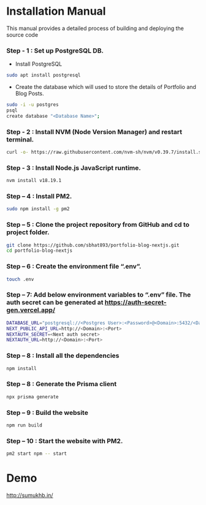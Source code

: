 # Installation Manual
This manual provides a detailed process of building and deploying the source code

### Step - 1 : Set up PostgreSQL DB.
* Install PostgreSQL
```bash
sudo apt install postgresql
```
* Create the database which will used to store the details of Portfolio and Blog Posts.
```bash
sudo -i -u postgres
psql
create database "<Database Name>";
```
### Step - 2 : Install NVM (Node Version Manager) and restart terminal.
```bash
curl -o- https://raw.githubusercontent.com/nvm-sh/nvm/v0.39.7/install.sh | bash
```
### Step - 3 : Install Node.js JavaScript runtime.
```bash
nvm install v18.19.1
```
### Step – 4 : Install PM2.
```bash
sudo npm install -g pm2
```
### Step – 5 : Clone the project repository from GitHub and cd to project folder.
```bash
git clone https://github.com/sbhat893/portfolio-blog-nextjs.git
cd portfolio-blog-nextjs
```
### Step – 6 : Create the environment file “.env”.
```bash
touch .env
```
### Step – 7: Add below environment variables to “.env” file. The auth secret can be generated at https://auth-secret-gen.vercel.app/ 
```bash
DATABASE_URL="postgresql://<Postgres User>:<Password>@<Domain>:5432/<Database Name>"
NEXT_PUBLIC_API_URL=http://<Domain>:<Port>
NEXTAUTH_SECRET=<Next auth secret>
NEXTAUTH_URL=http://<Domain>:<Port>
```
### Step – 8 : Install all the dependencies
```bash
npm install
```
### Step – 8 : Generate the Prisma client
```bash
npx prisma generate 
```
### Step – 9 : Build the website
```bash
npm run build
```
### Step – 10 : Start the website with PM2.
```bash
pm2 start npm -- start
```

# Demo
http://sumukhb.in/